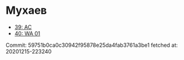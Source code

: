 # Мухаев
- [39: AC](39.md)
- [40: WA 01](40.md)

Commit: 59751b0ca0c30942f95878e25da4fab3761a3be1
 fetched at: 20201215-223240
